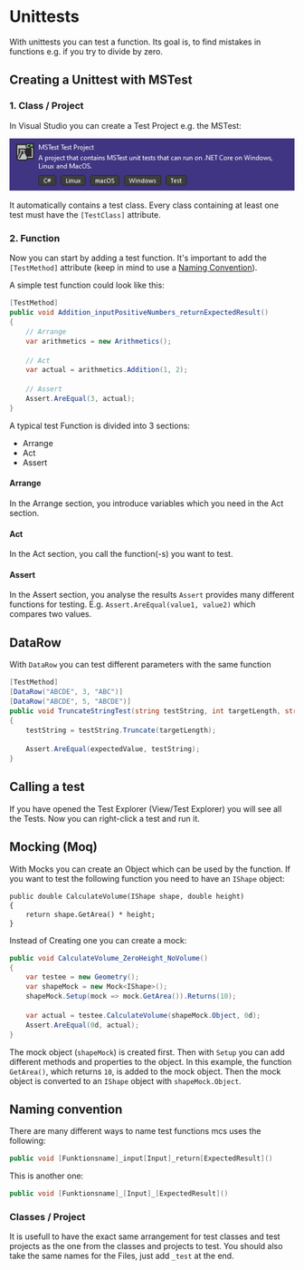 # Unittests
With unittests you can test a function. Its goal is, to find mistakes in functions e.g. if you try to divide by zero.

## Creating a Unittest with MSTest

### 1. Class / Project
In Visual Studio you can create a Test Project e.g. the MSTest:

![](./media/UnittestClass.png)

It automatically contains a test class.
Every class containing at least one test must have the `[TestClass]` attribute.

### 2. Function
Now you can start by adding a test function. It's important to add the `[TestMethod]` attribute (keep in mind to use a [Naming Convention](#Naming-convention)).

A simple test function could look like this:

```csharp
[TestMethod]
public void Addition_inputPositiveNumbers_returnExpectedResult()
{
    // Arrange
    var arithmetics = new Arithmetics();

    // Act
    var actual = arithmetics.Addition(1, 2);

    // Assert
    Assert.AreEqual(3, actual);
}
```

A typical  test Function is divided into 3 sections:
- Arrange
- Act
- Assert

#### Arrange
In the Arrange section, you introduce variables which you need in the Act section.

#### Act
In the Act section, you call the function(-s) you want to test.

#### Assert
In the Assert section, you analyse the results
`Assert` provides many different functions for testing. E.g. `Assert.AreEqual(value1, value2)` which compares two values.

## DataRow
With `DataRow` you can test different parameters with the same function
```csharp
[TestMethod]
[DataRow("ABCDE", 3, "ABC")]
[DataRow("ABCDE", 5, "ABCDE")]
public void TruncateStringTest(string testString, int targetLength, string expectedValue)
{
    testString = testString.Truncate(targetLength);

    Assert.AreEqual(expectedValue, testString);
}
```

## Calling a test
If you have opened the Test Explorer (View/Test Explorer) you will see all the Tests. Now you can right-click a test and run it.

## Mocking (Moq)
With Mocks you can create an Object which can be used by the function. 
If you want to test the following function you need to have an `IShape` object:

```Csharp
public double CalculateVolume(IShape shape, double height)
{
    return shape.GetArea() * height;
}
```

Instead of Creating one you can create a mock:

```csharp
public void CalculateVolume_ZeroHeight_NoVolume()
{
    var testee = new Geometry();
    var shapeMock = new Mock<IShape>();
    shapeMock.Setup(mock => mock.GetArea()).Returns(10);

    var actual = testee.CalculateVolume(shapeMock.Object, 0d);
    Assert.AreEqual(0d, actual);
}
```

The mock object (`shapeMock`) is created first. Then with `Setup` you can add different methods and properties to the object. In this example, the function `GetArea()`, which returns `10`, is added to the mock object. 
Then the mock object is converted to an `IShape` object with `shapeMock.Object`.

## Naming convention
There are many different ways to name test functions mcs uses the following:

```csharp
public void [Funktionsname]_input[Input]_return[ExpectedResult]()
```

This is another one:

```csharp
public void [Funktionsname]_[Input]_[ExpectedResult]()
```

### Classes / Project
It is usefull to have the exact same arrangement for test classes and test projects as the one from the classes and projects to test.
You should also take the same names for the Files, just add `_test` at the end.
